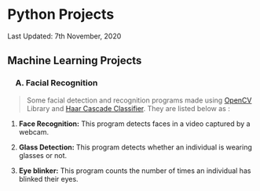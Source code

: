 # Python Projects 
Last Updated: 7th November, 2020
## Machine Learning Projects
### &emsp;A. Facial Recognition 
> Some facial detection and recognition programs made using [OpenCV](https://github.com/opencv/opencv) Library and [Haar Cascade Classifier](https://docs.opencv.org/3.4/db/d28/tutorial_cascade_classifier.html). They are listed below as :
1. **Face Recognition:** 
This program detects faces in a video captured by a webcam.

2. **Glass Detection:**
This program detects whether an individual is wearing glasses or not.

3. **Eye blinker:**
This program counts the number of times an individual has blinked their eyes.

